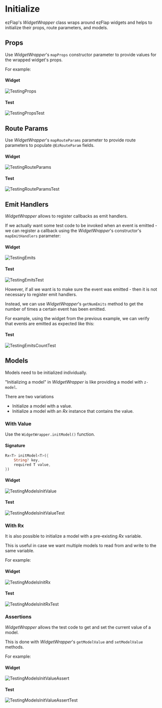 
# Initialize
ezFlap's _WidgetWrapper_ class wraps around ezFlap widgets and helps to initialize their props, route parameters, and
models.


## Props
Use _WidgetWrapper_'s `mapProps` constructor parameter to provide values for the wrapped widget's props.

For example:

#### Widget
![TestingProps](./assets/TestingProps.png)

#### Test
![TestingPropsTest](./assets/TestingPropsTest.png)


## Route Params
Use _WidgetWrapper_'s `mapRouteParams` parameter to provide route parameters to populate `@EzRouteParam` fields.

#### Widget
![TestingRouteParams](./assets/TestingRouteParams.png)

#### Test
![TestingRouteParamsTest](./assets/TestingRouteParamsTest.png)


## Emit Handlers
_WidgetWrapper_ allows to register callbacks as emit handlers.

If we actually want some test code to be invoked when an event is emitted - we can register a callback using the
_WidgetWrapper_'s constructor's `mapEmitHandlers` parameter:

#### Widget
![TestingEmits](./assets/TestingEmits.png)

#### Test
![TestingEmitsTest](./assets/TestingEmitsTest.png)


However, if all we want is to make sure the event was emitted - then it is not necessary to register
emit handlers.

Instead, we can use _WidgetWrapper_'s `getNumEmits` method to get the number of times a certain event has been emitted.

For example, using the widget from the previous example, we can verify that events are emitted as expected like this:

#### Test
![TestingEmitsCountTest](./assets/TestingEmitsCountTest.png)


## Models
Models need to be initialized individually.

"Initializing a model" in _WidgetWrapper_ is like providing a model with `z-model`.

There are two variations
 * Initialize a model with a value.
 * Initialize a model with an _Rx_ instance that contains the value.

### With Value
Use the `WidgetWrapper.initModel()` function.

#### Signature
```dart
Rx<T> initModel<T>({
	String? key,
	required T value,
})
```

#### Widget
![TestingModelsInitValue](./assets/TestingModelsInitValue.png)

#### Test
![TestingModelsInitValueTest](./assets/TestingModelsInitValueTest.png)


### With Rx
It is also possible to initialize a model with a pre-existing _Rx_ variable.

This is useful in case we want multiple models to read from and write to the same variable.

For example:

#### Widget
![TestingModelsInitRx](./assets/TestingModelsInitRx.png)

#### Test
![TestingModelsInitRxTest](./assets/TestingModelsInitRxTest.png)


### Assertions
_WidgetWrapper_ allows the test code to get and set the current value of a model.

This is done with _WidgetWrapper_'s `getModelValue` and `setModelValue` methods.

For example:

#### Widget
![TestingModelsInitValueAssert](./assets/TestingModelsInitValueAssert.png)

#### Test
![TestingModelsInitValueAssertTest](./assets/TestingModelsInitValueAssertTest.png)
